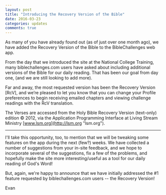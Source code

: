 ```yaml
---
layout: post
title: "Introducing the Recovery Version of the Bible"
date: 2016-03-23
categories: updates
comments: true
---
```


As many of you have already found out (as of just over one month ago), we have added the Recovery Version of the Bible to the BibleChallenges web app.

From the day that we introduced the site at the National College Training, many biblechallenges.com users have asked about including additional versions of the Bible for our daily reading.  That has been our goal from day one, (and we are still looking to add more).

Far and away, the most requested version has been the Recovery Version \[RcV\], and we’re pleased to let you know that you can change your Profile preferences to begin receiving emailed chapters and viewing challenge readings with the RcV translation.

The Verses are accessed from the Holy Bible Recovery Version (text-only) edition © 2012, via the Application Programming Interface at Living Stream Ministry [www.lsm.org](http://lsm.org "lsm.org").

---

I'll take this opportunity, too, to mention that we will be tweaking some features on the app during the next (few?) weeks.  We have collected a number of suggestions from your in-site feedback, and we hope to incorporate several of the suggestions, fix a few of the problems, and hopefully make the site more interesting/useful as a tool for our daily reading of God's Word!

But, again, we're happy to announce that we have initially addressed the #1 feature requested by biblechallenges.com users -- the Recovery Version!

Evan
